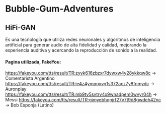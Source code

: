 # Bubble-Gum-Adventures

## HiFi-GAN
Es una tecnología que utiliza redes neuronales y algoritmos de inteligencia artificial para generar audio de alta fidelidad y calidad, mejorando la experiencia auditiva y acercando la reproducción de sonido a la realidad.

#### Pagina utilizada, FakeYou:  

https://fakeyou.com/tts/result/TR:zyyk616zbzxr7dywxw4y28ykkqw8c -> Comentarista Argentino
https://fakeyou.com/tts/result/TR:je4z4ymqpxvg1s372acz7y8fnmydc -> Auronplay
https://fakeyou.com/tts/result/TR:mb9tv5svtrv4x9wnadpem0wvyr04h -> Messi
https://fakeyou.com/tts/result/TR:gjmyebhqnjrf27v7t9d8gwdeh42nc -> Bob Esponja (Latino)
